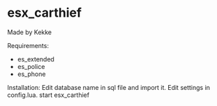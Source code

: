 # esx_carthief

Made by Kekke

Requirements:
* es_extended
* es_police
* es_phone

Installation:
Edit database name in sql file and import it.
Edit settings in config.lua.
start esx_carthief